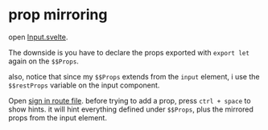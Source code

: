 # prop mirroring

open [Input.svelte](src/lib/components/Input.svelte).

The downside is you have to declare the props exported with `export let` again on the `$$Props`.

also, notice that since my `$$Props` extends from the `input` element, i use the `$$restProps` variable on the input component.

Open [sign in route file](src/routes/sign-in/+page.svelte). before trying to add a prop, press `ctrl + space` to show hints. it will hint everything defined under `$$Props`, plus the mirrored props from the input element.
